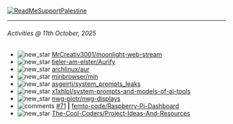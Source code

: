 [![ReadMeSupportPalestine](https://github.com/Safouene1/support-palestine-banner/blob/master/banner-support.svg)](https://github.com/Safouene1/support-palestine-banner)

---

<!--RECENT_ACTIVITY:last_update-->
###### Activities @ 11th October, 2025
<!--RECENT_ACTIVITY:last_update_end-->

<!--RECENT_ACTIVITY:start-->
- ![new_star](https://cdn.jsdelivr.net/gh/Readme-Workflows/Readme-Icons@main/icons/octicons/StarredRepositoryYellow.svg) [MrCreativ3001/moonlight-web-stream](https://github.com/MrCreativ3001/moonlight-web-stream)<br>
- ![new_star](https://cdn.jsdelivr.net/gh/Readme-Workflows/Readme-Icons@main/icons/octicons/StarredRepositoryYellow.svg) [tieler-am-elster/Aurify](https://github.com/tieler-am-elster/Aurify)<br>
- ![new_star](https://cdn.jsdelivr.net/gh/Readme-Workflows/Readme-Icons@main/icons/octicons/StarredRepositoryYellow.svg) [archlinux/aur](https://github.com/archlinux/aur)<br>
- ![new_star](https://cdn.jsdelivr.net/gh/Readme-Workflows/Readme-Icons@main/icons/octicons/StarredRepositoryYellow.svg) [minbrowser/min](https://github.com/minbrowser/min)<br>
- ![new_star](https://cdn.jsdelivr.net/gh/Readme-Workflows/Readme-Icons@main/icons/octicons/StarredRepositoryYellow.svg) [asgeirtj/system_prompts_leaks](https://github.com/asgeirtj/system_prompts_leaks)<br>
- ![new_star](https://cdn.jsdelivr.net/gh/Readme-Workflows/Readme-Icons@main/icons/octicons/StarredRepositoryYellow.svg) [x1xhlol/system-prompts-and-models-of-ai-tools](https://github.com/x1xhlol/system-prompts-and-models-of-ai-tools)<br>
- ![new_star](https://cdn.jsdelivr.net/gh/Readme-Workflows/Readme-Icons@main/icons/octicons/StarredRepositoryYellow.svg) [nwg-piotr/nwg-displays](https://github.com/nwg-piotr/nwg-displays)<br>
- ![comments](https://cdn.jsdelivr.net/gh/Readme-Workflows/Readme-Icons@main/icons/octicons/Comment.svg) [#71](https://github.com/femto-code/Raspberry-Pi-Dashboard/issues/71#issuecomment-3300607306) **|** [femto-code/Raspberry-Pi-Dashboard](https://github.com/femto-code/Raspberry-Pi-Dashboard)<br>
- ![new_star](https://cdn.jsdelivr.net/gh/Readme-Workflows/Readme-Icons@main/icons/octicons/StarredRepositoryYellow.svg) [The-Cool-Coders/Project-Ideas-And-Resources](https://github.com/The-Cool-Coders/Project-Ideas-And-Resources)<br>
<!--RECENT_ACTIVITY:end-->
